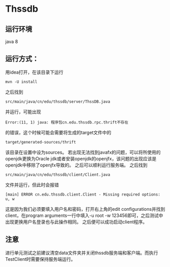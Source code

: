# Thssdb

## 运行环境
java 8

## 运行方式：
用idea打开，在该目录下运行
```shell
mvn -U install
```
之后找到
```
src/main/java/cn/edu/thssdb/server/ThssDB.java
```
并运行，可能出现
```
Error:(11, 1) java: 程序包cn.edu.thssdb.rpc.thrift不存在
```
的错误，这个时候可能会需要将生成的target文件中的
```
target/generated-sources/thrift
```
该目录在设置中设为sources。
若出现无法找到javafx的问题，可以将所使用的openjdk更换为Oracle jdk或者安装openjdk的openjfx，该问题的出现应该是openjdk中移除了openjfx导致的。
之后可以顺利运行服务端。
之后找到
```
src/main/java/cn/edu/thssdb/client/Client.java
```
文件并运行，但此时会报错
```
[main] ERROR cn.edu.thssdb.client.Client - Missing required options: u, w
```
这是因为我们必须要填入用户名和密码，打开右上角的edit configurations并找到client，在program arguments一行中填入-u root -w 123456即可，之后测试中出现更换用户名登录也与此操作相同。
之后便可以成功启动client程序。

## 注意
进行单元测试之前建议清空data文件夹并关闭thssdb服务端和客户端。而执行TestClient时需要保持服务端运行。

